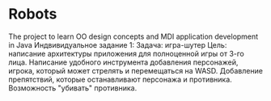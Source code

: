 # Robots
The project to learn OO design concepts and MDI application development in Java
Индвивидуальное задание 1:
Задача: игра-шутер 
Цель: написание архитектуры приложения для полноценной игры от 3-го лица. Написание удобного инструмента добавления персонажей, игрока, который может стрелять и перемещаться на WASD. Добавление препятствий, которые останавливают персонажа и противника. Возможность "убивать" противника.
